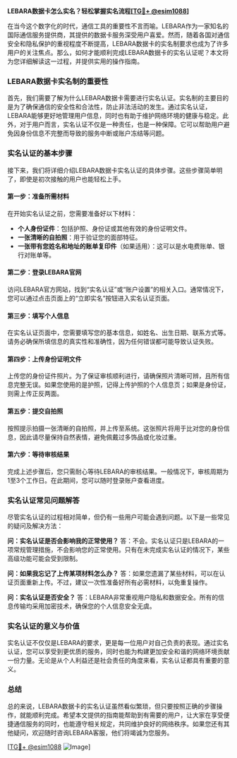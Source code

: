 **LEBARA数据卡怎么实名？轻松掌握实名流程[[TG💪+ @esim1088](https://t.me/s/esim1088)]**

在当今这个数字化的时代，通信工具的重要性不言而喻。LEBARA作为一家知名的国际通信服务提供商，其提供的数据卡服务深受用户喜爱。然而，随着各国对通信安全和隐私保护的重视程度不断提高，LEBARA数据卡的实名制要求也成为了许多用户的关注焦点。那么，如何才能顺利完成LEBARA数据卡的实名认证呢？本文将为您详细解读这一过程，并提供实用的操作指南。

### LEBARA数据卡实名制的重要性

首先，我们需要了解为什么LEBARA数据卡需要进行实名认证。实名制的主要目的是为了确保通信的安全性和合法性，防止非法活动的发生。通过实名认证，LEBARA能够更好地管理用户信息，同时也有助于维护网络环境的健康与稳定。此外，对于用户而言，实名认证不仅是一种责任，也是一种保障。它可以帮助用户避免因身份信息不完整而导致的服务中断或账户冻结等问题。

### 实名认证的基本步骤

接下来，我们将详细介绍LEBARA数据卡实名认证的具体步骤。这些步骤简单明了，即使是初次接触的用户也能轻松上手。

#### 第一步：准备所需材料

在开始实名认证之前，您需要准备好以下材料：
- **个人身份证件**：包括护照、身份证或其他有效的身份证明文件。
- **一张清晰的自拍照**：用于验证您的面部特征。
- **一张带有您姓名和地址的账单复印件**（如果适用）：这可以是水电费账单、银行对账单等。

#### 第二步：登录LEBARA官网

访问LEBARA官方网站，找到“实名认证”或“账户设置”的相关入口。通常情况下，您可以通过点击页面上的“立即实名”按钮进入实名认证页面。

#### 第三步：填写个人信息

在实名认证页面中，您需要填写您的基本信息，如姓名、出生日期、联系方式等。请务必确保所填信息的真实性和准确性，因为任何错误都可能导致认证失败。

#### 第四步：上传身份证明文件

上传您的身份证件照片。为了保证审核顺利进行，请确保照片清晰可辨，且所有信息完整无误。如果您使用的是护照，记得上传护照的个人信息页；如果是身份证，则需上传正反两面。

#### 第五步：提交自拍照

按照提示拍摄一张清晰的自拍照，并上传至系统。这张照片将用于比对您的身份信息，因此请尽量保持自然表情，避免佩戴过多饰品或化妆过重。

#### 第六步：等待审核结果

完成上述步骤后，您只需耐心等待LEBARA的审核结果。一般情况下，审核周期为1至3个工作日。在此期间，您可以随时登录账户查看进度。

### 实名认证常见问题解答

尽管实名认证的过程相对简单，但仍有一些用户可能会遇到问题。以下是一些常见的疑问及解决方法：

**问：实名认证是否会影响我的正常使用？**
答：不会。实名认证只是LEBARA的一项常规管理措施，不会影响您的正常使用。只有在未完成实名认证的情况下，某些高级功能可能会受到限制。

**问：如果我忘记了上传某项材料怎么办？**
答：如果您遗漏了某些材料，可以在认证页面重新上传。不过，建议一次性准备好所有必需材料，以免重复操作。

**问：实名认证是否安全？**
答：LEBARA非常重视用户隐私和数据安全。所有的信息传输均采用加密技术，确保您的个人信息安全无虞。

### 实名认证的意义与价值

实名认证不仅仅是LEBARA的要求，更是每一位用户对自己负责的表现。通过实名认证，您可以享受到更优质的服务，同时也能为构建更加安全和谐的网络环境贡献一份力量。无论是从个人利益还是社会责任的角度来看，实名认证都具有重要的意义。

### 总结

总的来说，LEBARA数据卡的实名认证虽然看似繁琐，但只要按照正确的步骤操作，就能顺利完成。希望本文提供的指南能帮助到有需要的用户，让大家在享受便捷通信服务的同时，也能遵守相关规定，共同维护良好的网络秩序。如果您还有其他疑问，欢迎随时咨询LEBARA客服，他们将竭诚为您服务。

[[TG💪+ @esim1088](https://t.me/s/esim1088) ![Image](https://i.postimg.cc/4NQfJmqS/Snipaste-2025-05-13-00-14-12.png)]